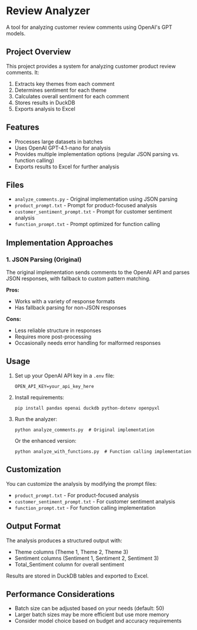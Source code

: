 # Review Analyzer

A tool for analyzing customer review comments using OpenAI's GPT models.

## Project Overview

This project provides a system for analyzing customer product review comments. It:

1. Extracts key themes from each comment
2. Determines sentiment for each theme
3. Calculates overall sentiment for each comment
4. Stores results in DuckDB
5. Exports analysis to Excel

## Features

- Processes large datasets in batches
- Uses OpenAI GPT-4.1-nano for analysis
- Provides multiple implementation options (regular JSON parsing vs. function calling)
- Exports results to Excel for further analysis

## Files

- `analyze_comments.py` - Original implementation using JSON parsing
- `product_prompt.txt` - Prompt for product-focused analysis
- `customer_sentiment_prompt.txt` - Prompt for customer sentiment analysis
- `function_prompt.txt` - Prompt optimized for function calling

## Implementation Approaches

### 1. JSON Parsing (Original)

The original implementation sends comments to the OpenAI API and parses JSON responses, with fallback to custom pattern matching.

**Pros:**
- Works with a variety of response formats
- Has fallback parsing for non-JSON responses

**Cons:**
- Less reliable structure in responses
- Requires more post-processing
- Occasionally needs error handling for malformed responses

## Usage

1. Set up your OpenAI API key in a `.env` file:
   ```
   OPEN_API_KEY=your_api_key_here
   ```

2. Install requirements:
   ```
   pip install pandas openai duckdb python-dotenv openpyxl
   ```

3. Run the analyzer:
   ```
   python analyze_comments.py  # Original implementation
   ```
   
   Or the enhanced version:
   ```
   python analyze_with_functions.py  # Function calling implementation
   ```


## Customization

You can customize the analysis by modifying the prompt files:
- `product_prompt.txt` - For product-focused analysis
- `customer_sentiment_prompt.txt` - For customer sentiment analysis
- `function_prompt.txt` - For function calling implementation

## Output Format

The analysis produces a structured output with:
- Theme columns (Theme 1, Theme 2, Theme 3)
- Sentiment columns (Sentiment 1, Sentiment 2, Sentiment 3)
- Total_Sentiment column for overall sentiment

Results are stored in DuckDB tables and exported to Excel.

## Performance Considerations

- Batch size can be adjusted based on your needs (default: 50)
- Larger batch sizes may be more efficient but use more memory
- Consider model choice based on budget and accuracy requirements
